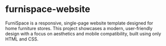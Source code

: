 # furnispace-website
FurniSpace is a responsive, single-page website template designed for home furniture stores. This project showcases a modern, user-friendly design with a focus on aesthetics and mobile compatibility, built using only HTML and CSS.
